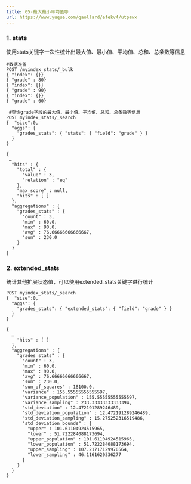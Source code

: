 ```yaml
---
title: 05-最大最小平均值等
url: https://www.yuque.com/gaollard/efekv4/utpawx
---
```




### 1. stats

使用stats关键字一次性统计出最大值、最小值、平均值、总和、总条数等信息

    #数据准备
    POST /myindex_stats/_bulk
    { "index": {}}
    { "grade" : 80}
    { "index": {}}
    { "grade" : 90}
    { "index": {}}
    { "grade" : 60}
         
     #查询grade字段的最大值、最小值、平均值、总和、总条数等信息
    POST myindex_stats/_search
    {  "size":0,
      "aggs": {
        "grades_stats": { "stats": { "field": "grade" } }
      }
    }

<!---->

    {
     …
      "hits" : {
        "total" : {
          "value" : 3,
          "relation" : "eq"
        },
        "max_score" : null,
        "hits" : [ ]
      },
      "aggregations" : {
        "grades_stats" : {
          "count" : 3,
          "min" : 60.0,
          "max" : 90.0,
          "avg" : 76.66666666666667,
          "sum" : 230.0
        }
      }
    }



### 2. extended\_stats

统计其他扩展状态值，可以使用extended\_stats关键字进行统计

    POST myindex_stats/_search
    {  "size":0,
      "aggs": {
        "grades_stats": { "extended_stats": { "field": "grade" } }
      }
    }

<!---->

    {
      …
        "hits" : [ ]
      },
      "aggregations" : {
        "grades_stats" : {
          "count" : 3,
          "min" : 60.0,
          "max" : 90.0,
          "avg" : 76.66666666666667,
          "sum" : 230.0,
          "sum_of_squares" : 18100.0,
          "variance" : 155.55555555555597,
          "variance_population" : 155.55555555555597,
          "variance_sampling" : 233.33333333333394,
          "std_deviation" : 12.472191289246489,
          "std_deviation_population" : 12.472191289246489,
          "std_deviation_sampling" : 15.275252316519486,
          "std_deviation_bounds" : {
            "upper" : 101.61104924515965,
            "lower" : 51.722284088173694,
            "upper_population" : 101.61104924515965,
            "lower_population" : 51.722284088173694,
            "upper_sampling" : 107.21717129970564,
            "lower_sampling" : 46.1161620336277
          }
        }
      }
    }
